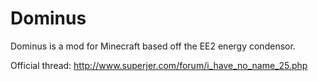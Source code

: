 Dominus
=======

Dominus is a mod for Minecraft based off the  EE2 energy condensor.

Official thread:
http://www.superjer.com/forum/i_have_no_name_25.php